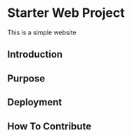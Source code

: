 # Starter Web Project

This is a simple website 
## Introduction

## Purpose

## Deployment
## How To Contribute 
